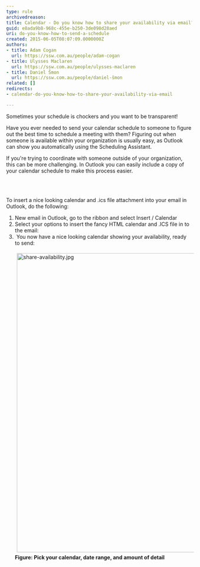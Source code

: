 ```yaml
---
type: rule
archivedreason: 
title: Calendar - Do you know how to share your availability via email?
guid: e8ada9b8-968c-455e-b250-3de098d28aed
uri: do-you-know-how-to-send-a-schedule
created: 2015-06-05T08:07:09.0000000Z
authors:
- title: Adam Cogan
  url: https://ssw.com.au/people/adam-cogan
- title: Ulysses Maclaren
  url: https://ssw.com.au/people/ulysses-maclaren
- title: Daniel Šmon
  url: https://ssw.com.au/people/daniel-šmon
related: []
redirects:
- calendar-do-you-know-how-to-share-your-availability-via-email

---
```



<p>Sometimes your schedule is chockers and you want to be transparent!<br></p><p>​​Have you ever needed to send your calendar schedule to someone to figure out the best time to schedule a meeting with them? Figuring out when someone is available within your organization is usually ​easy, as Outlook can show you automatically using the Scheduling Assistant.&#160;<br></p><p>If you're trying to coordinate with someone outside of your organization, this can be mo​re challenging. In Outlook you can easily include a copy of your calendar schedule to make this process easier.<br></p>
<br><excerpt class='endintro'></excerpt><br>
<p>To insert a nice looking calendar and .ics file attachment into your email in Outlook, do the following&#58;</p><ol><li>New email in Outlook, go to the ribbon and select Insert / Calendar<br></li><li>​Select your options to insert the fancy HTML calendar and .ICS file in to the email&#58;</li><li>&#160;You now have a nice looking calendar showing your availability, ready to send&#58;<br><dl class="ssw15-rteElement-ImageArea"><img src="/SiteAssets/do-you-know-how-to-send-a-schedule/share-availability.jpg" alt="share-availability.jpg" style="margin&#58;5px;width&#58;808px;" /><strong>Figure&#58; Pick​​ your cal​endar, date range, and amount of detail</strong><br></dl><br></li></ol>
​<br>


